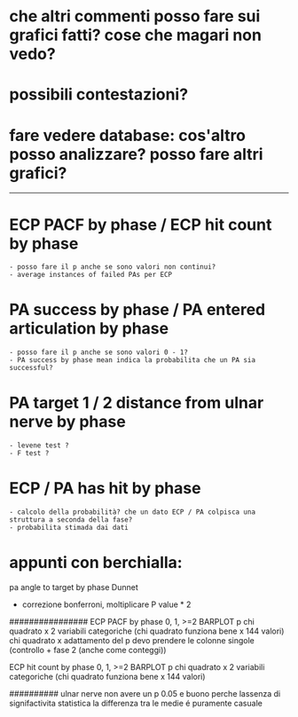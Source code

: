 # che altri commenti posso fare sui grafici fatti? cose che magari non vedo?

# possibili contestazioni?

# fare vedere database: cos'altro posso analizzare? posso fare altri grafici?


-------------

# ECP PACF by phase / ECP hit count by phase
    - posso fare il p anche se sono valori non continui?
    - average instances of failed PAs per ECP

# PA success by phase / PA entered articulation by phase
    - posso fare il p anche se sono valori 0 - 1?
    - PA success by phase mean indica la probabilita che un PA sia successful?

# PA target 1 / 2 distance from ulnar nerve by phase
    - levene test ?
    - F test ?

# ECP / PA has hit by phase
    - calcolo della probabilità? che un dato ECP / PA colpisca una struttura a seconda della fase?
    - probabilita stimada dai dati


######
# appunti con berchialla:
pa angle to target by phase
Dunnet
 - correzione bonferroni, moltiplicare P value * 2


################
ECP PACF by phase
0, 1, >=2
BARPLOT
p chi quadrato x 2 variabili categoriche (chi quadrato funziona bene x 144 valori)
chi quadrato x adattamento del p devo prendere le colonne singole (controllo + fase 2 (anche come conteggi))

ECP hit count by phase
0, 1, >=2
BARPLOT
p chi quadrato x 2 variabili categoriche (chi quadrato funziona bene x 144 valori)



##########
ulnar nerve
non avere un p 0.05 e buono perche 
lassenza di signifactivita statistica la differenza tra le medie é puramente casuale


